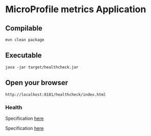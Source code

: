 # MicroProfile metrics Application

## Compilable

    mvn clean package

## Executable

    java -jar target/healthcheck.jar

## Open your browser

    http://localhost:8181/healthcheck/index.html

### Health

Specification [here](https://microprofile.io/)

Specification [here](https://microprofile.io/project/eclipse/microprofile-health)









